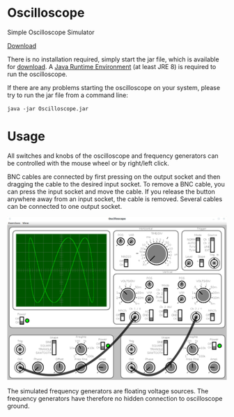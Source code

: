 # Oscilloscope #

Simple Oscilloscope Simulator 

[Download](https://github.com/hneemann/oscilloscope/releases/latest/download/Oscilloscope.jar)

There is no installation required, simply start the jar file, which is available for 
[download](https://github.com/hneemann/oscilloscope/releases/latest/download/Oscilloscope.jar).
A [Java Runtime Environment](https://www.java.com/) (at least JRE 8) is required
to run the oscilloscope.

If there are any problems starting the oscilloscope on your system, please try to
run the jar file from a command line:

```
java -jar Oscilloscope.jar
```

# Usage

All switches and knobs of the oscilloscope and frequency generators can be 
controlled with the mouse wheel or by right/left click.

BNC cables are connected by first pressing on the output socket and then dragging 
the cable to the desired input socket. To remove a BNC cable, you can press the 
input socket and move the cable. If you release the button anywhere away from an 
input socket, the cable is removed. 
Several cables can be connected to one output socket.
 
![screnshot](screenShot.png) 

The simulated frequency generators are floating voltage sources. 
The frequency generators have therefore no hidden connection to oscilloscope ground. 

